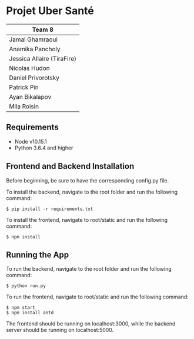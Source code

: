 # Projet Uber Santé

|Team 8|
|---|
|Jamal Ghamraoui|
|Anamika Pancholy|
|Jessica Allaire (TiraFire)|
|Nicolas Hudon|
|Daniel Privorotsky|
|Patrick Pin|
|Ayan Bikalapov|
|Mila Roisin|

## Requirements

* Node v10.15.1
* Python 3.6.4 and higher

## Frontend and Backend Installation

Before beginning, be sure to have the corresponding config.py file.

To install the backend, navigate to the root folder and run the following command:
```
$ pip install -r requirements.txt
```

To install the frontend, navigate to root/static and run the following command:
```
$ npm install
```

## Running the App

To run the backend, navigate to the root folder and run the following command:
```
$ python run.py
```

To run the frontend, navigate to root/static and run the following command:
```
$ npm start
$ npm install antd
```

The frontend should be running on localhost:3000, while the backend server should be running on localhost:5000.
